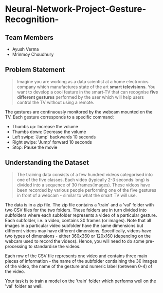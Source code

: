 # Neural-Network-Project-Gesture-Recognition-

## Team Members
- Ayush Verma
- Mrinmoy Choudhury

## Problem Statement
> Imagine you are working as a data scientist at a home electronics company which manufactures state of the art **smart televisions**. You want to develop a cool feature in the smart-TV that can recognise **five different gestures** performed by the user which will help users control the TV without using a remote.

The gestures are continuously monitored by the webcam mounted on the TV. Each gesture corresponds to a specific command:

- Thumbs up: Increase the volume
- Thumbs down: Decrease the volume
- Left swipe: 'Jump' backwards 10 seconds
- Right swipe: 'Jump' forward 10 seconds
- Stop: Pause the movie

## Understanding the Dataset
> The training data consists of a few hundred videos categorised into one of the five classes. Each video (typically 2-3 seconds long) is divided into a sequence of 30 frames(images). These videos have been recorded by various people performing one of the five gestures in front of a webcam - similar to what the smart TV will use.

The data is in a zip file. The zip file contains a 'train' and a 'val' folder with two CSV files for the two folders. These folders are in turn divided into subfolders where each subfolder represents a video of a particular gesture. Each subfolder, i.e. a video, contains 30 frames (or images). Note that all images in a particular video subfolder have the same dimensions but different videos may have different dimensions. Specifically, videos have two types of dimensions - either 360x360 or 120x160 (depending on the webcam used to record the videos). Hence, you will need to do some pre-processing to standardise the videos.

Each row of the CSV file represents one video and contains three main pieces of information - the name of the subfolder contiaining the 30 images of the video, the name of the gesture and numeric label (between 0-4) of the video.

Your task is to train a model on the 'train' folder which performs well on the 'val' folder as well.

